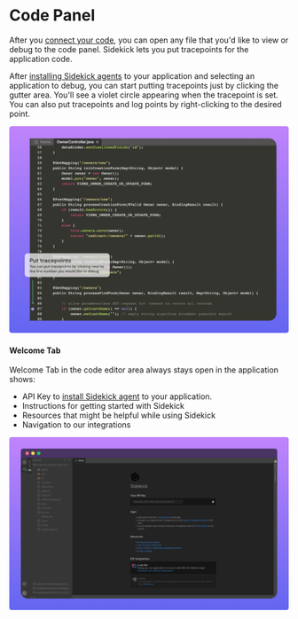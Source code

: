 # Code Panel

After you [connect your code](../how-to/import-source-code.md), you can open any file that you'd like to view or debug to the code panel. Sidekick lets you put tracepoints for the application code.

After [installing Sidekick agents](broken-reference) to your application and selecting an application to debug, you can start putting tracepoints just by clicking the gutter area. You'll see a violet circle appearing when the tracepoint is set. You can also put tracepoints and log points by right-clicking to the desired point.

![](../../../.gitbook/assets/puttp-webide.png)

#### Welcome Tab

Welcome Tab in the code editor area always stays open in the application shows:

* API Key to [install Sidekick agent](broken-reference) to your application.
* Instructions for getting started with Sidekick
* Resources that might be helpful while using Sidekick
* Navigation to our integrations

![](../../../.gitbook/assets/welcometab-webide.png)
